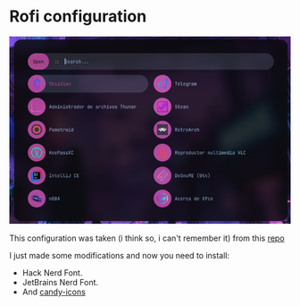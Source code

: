 # Rofi configuration

![Rofi image](./rofi_sample.png)

This configuration was taken (i think so, i can't remember it) from this [repo](https://github.com/adi1090x/rofi)

I just made some modifications and now you need to install:

- Hack Nerd Font.
- JetBrains Nerd Font.
- And [candy-icons](https://www.gnome-look.org/s/Gnome/p/1305251/)
